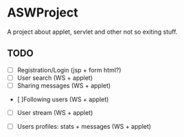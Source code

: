 ASWProject
==========

A project about applet, servlet and other not so exiting stuff.

TODO
----

- [ ] Registration/Login (jsp + form html?)
- [ ] User search (WS + applet)
- [ ] Sharing messages (WS + applet)
- [ ]Following users (WS + applet)
- [ ] User stream (WS + applet)
- [ ] Users profiles: stats + messages (WS + applet)

